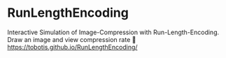 # RunLengthEncoding

Interactive Simulation of Image-Compression with Run-Length-Encoding.  
Draw an image and view compression rate 🙌  
https://tobotis.github.io/RunLengthEncoding/
